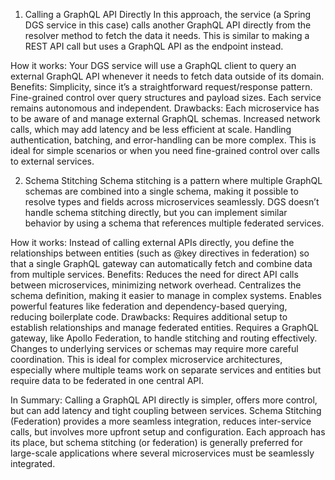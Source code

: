 1. Calling a GraphQL API Directly
In this approach, the service (a Spring DGS service in this case) calls another GraphQL API directly from the resolver method to fetch the data it needs. This is similar to making a REST API call but uses a GraphQL API as the endpoint instead.

How it works: Your DGS service will use a GraphQL client to query an external GraphQL API whenever it needs to fetch data outside of its domain.
Benefits:
Simplicity, since it’s a straightforward request/response pattern.
Fine-grained control over query structures and payload sizes.
Each service remains autonomous and independent.
Drawbacks:
Each microservice has to be aware of and manage external GraphQL schemas.
Increased network calls, which may add latency and be less efficient at scale.
Handling authentication, batching, and error-handling can be more complex.
This is ideal for simple scenarios or when you need fine-grained control over calls to external services.

2. Schema Stitching
Schema stitching is a pattern where multiple GraphQL schemas are combined into a single schema, making it possible to resolve types and fields across microservices seamlessly. DGS doesn’t handle schema stitching directly, but you can implement similar behavior by using a schema that references multiple federated services.

How it works: Instead of calling external APIs directly, you define the relationships between entities (such as @key directives in federation) so that a single GraphQL gateway can automatically fetch and combine data from multiple services.
Benefits:
Reduces the need for direct API calls between microservices, minimizing network overhead.
Centralizes the schema definition, making it easier to manage in complex systems.
Enables powerful features like federation and dependency-based querying, reducing boilerplate code.
Drawbacks:
Requires additional setup to establish relationships and manage federated entities.
Requires a GraphQL gateway, like Apollo Federation, to handle stitching and routing effectively.
Changes to underlying services or schemas may require more careful coordination.
This is ideal for complex microservice architectures, especially where multiple teams work on separate services and entities but require data to be federated in one central API.

In Summary:
Calling a GraphQL API directly is simpler, offers more control, but can add latency and tight coupling between services.
Schema Stitching (Federation) provides a more seamless integration, reduces inter-service calls, but involves more upfront setup and configuration.
Each approach has its place, but schema stitching (or federation) is generally preferred for large-scale applications where several microservices must be seamlessly integrated.
